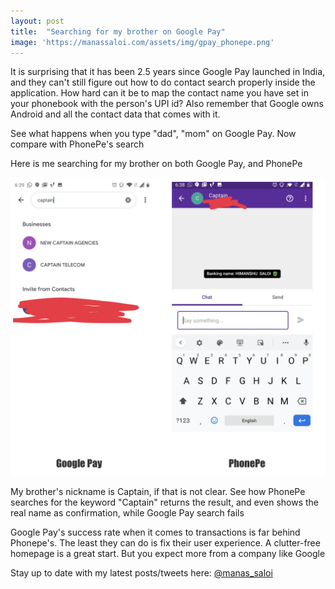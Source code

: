 ```yaml
---
layout: post
title:  "Searching for my brother on Google Pay"
image: 'https://manassaloi.com/assets/img/gpay_phonepe.png'
---
```

It is surprising that it has been 2.5 years since Google Pay launched in India, and they can't still figure out how to do contact search properly inside the application. How hard can it be to map the contact name you have set in your phonebook with the person's UPI id? Also remember that Google owns Android and all the contact data that comes with it.

See what happens when you type "dad", "mom" on Google Pay. Now compare with PhonePe's search

Here is me searching for my brother on both Google Pay, and PhonePe

![Google Pay vs Phonpe](/assets/img/gpay_phonepe.png)

My brother's nickname is Captain, if that is not clear. See how PhonePe searches for the keyword "Captain" returns the result, and even shows the real name as confirmation, while Google Pay search fails

Google Pay's success rate when it comes to transactions is far behind Phonepe's. The least they can do is fix their user experience. A clutter-free homepage is a great start. But you expect more from a company like Google

Stay up to date with my latest posts/tweets here: [@manas_saloi](http://twitter.com/manas_saloi)
